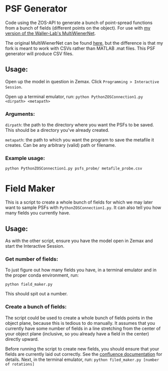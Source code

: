 # PSF Generator
Code using the ZOS-API to generate a bunch of point-spread functions from a bunch of fields (different points on the object).
For use with [my version of the Waller-Lab's MultiWienerNet](https://github.com/DanielShteinbok/MultiWienerNet).

The original MultiWienerNet can be found [here](https://github.com/Waller-Lab/MultiWienerNet), but the difference is that
my fork is meant to work with CSVs rather than MATLAB .mat files. This PSF generator will produce CSV files.

## Usage:
Open up the model in question in Zemax. Click `Programming > Interactive Session`.

Open up a terminal emulator, run:
`python PythonZOSConnection1.py <dirpath> <metapath>`

### Arguments:
`dirpath`: the path to the directory where you want the PSFs to be saved. This should be a directory you've already created.

`metapath`: the path to which you want the program to save the metafile it creates. Can be any arbitrary (valid) path or filename.

### Example usage:
`python PythonZOSConnection1.py psfs_probe/ metafile_probe.csv`

# Field Maker
This is a script to create a whole bunch of fields for which we may later want to sample PSFs with
`PythonZOSConnection1.py`. It can also tell you how many fields you currently have.

## Usage:
As with the other script, ensure you have the model open in Zemax and start the Interactive Session.

### Get number of fields:
To just figure out how many fields you have, in a terminal emulator and in the proper conda environment, run:

`python field_maker.py`

This should spit out a number.

### Create a bunch of fields:
The script could be used to create a whole bunch of fields points in the object plane, because this
is tedious to do manually. It assumes that you currently have some number of fields in a line
stretching from the center of your object plane (inclusive, so you already have a field in the center)
directly upward.

Before running the script to create new fields, you should ensure that your fields are currently laid
out correctly. See the [confluence documentation](https://inscopix.atlassian.net/wiki/spaces/~630ce20662fe1e6eac6bdb1f/pages/2854649996/Zemax+PSF+Generator) for details.
Next, in the terminal emulator, run:
`python filed_maker.py [number of rotations]`
